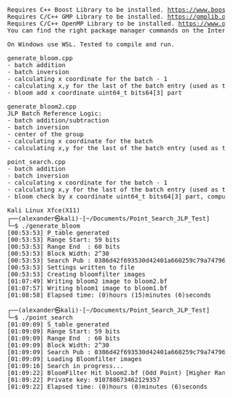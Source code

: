 <pre>
Requires C++ Boost Library to be installed. <a href="https://www.boost.org">https://www.boost.org</a>
Requires C/C++ GMP Library to be installed. <a href="https://gmplib.org">https://gmplib.org</a>
Requires C/C++ OpenMP Library to be installed. <a href="https://www.openmp.org">https://www.openmp.org</a>
You can find the right package manager commands on the Internet for your Linux Distro.

On Windows use WSL. Tested to compile and run.

generate_bloom.cpp
- batch addition
- batch inversion
- calculating x coordinate for the batch - 1
- calculating x,y for the last of the batch entry (used as the next startPoint)
- bloom add x coordinate uint64_t bits64[3] part

generate_bloom2.cpp
JLP Batch Reference Logic:
- batch addition/subtraction
- batch inversion
- center of the group
- calculating x coordinate for the batch
- calculating x,y for the last of the batch entry (used as the next startPoint)

point_search.cpp
- batch addition
- batch inversion
- calculating x coordinate for the batch - 1
- calculating x,y for the last of the batch entry (used as the next startPoint)
- bloom check by x coordinate uint64_t bits64[3] part, computing y coordinate only if there is a hit

Kali Linux Xfce(X11)  
┌──(alexander㉿kali)-[~/Documents/Point_Search_JLP_Test]
└─$ ./generate_bloom
[00:53:53] P_table generated
[00:53:53] Range Start: 59 bits
[00:53:53] Range End  : 60 bits
[00:53:53] Block Width: 2^30
[00:53:53] Search Pub : 0386d42f693530d42401a660259c79a74796db05e1ebe8bef5727c535a1f45df80
[00:53:53] Settings written to file
[00:53:53] Creating bloomfilter images
[01:07:49] Writing bloom2 image to bloom2.bf
[01:07:57] Writing bloom1 image to bloom1.bf
[01:08:58] Elapsed time: (0)hours (15)minutes (6)seconds
                                                                                                                  
┌──(alexander㉿kali)-[~/Documents/Point_Search_JLP_Test]
└─$ ./point_search  
[01:09:09] S_table generated
[01:09:09] Range Start: 59 bits
[01:09:09] Range End  : 60 bits
[01:09:09] Block Width: 2^30
[01:09:09] Search Pub : 0386d42f693530d42401a660259c79a74796db05e1ebe8bef5727c535a1f45df80
[01:09:09] Loading Bloomfilter images
[01:09:16] Search in progress...
[01:09:22] BloomFilter Hit bloom2.bf (Odd Point) [Higher Range Half]
[01:09:22] Private key: 910788673462129357
[01:09:22] Elapsed time: (0)hours (0)minutes (6)seconds

</pre>
